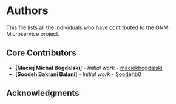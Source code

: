 # Authors

This file lists all the individuals who have contributed to the GNMI Microservice project.

## Core Contributors

- **[Maciej Michal Bogdalski]** - *Initial work* - [maciekbogdalski](https://github.com/maciekbogdalski)
- **[Soodeh Bakrani Balani]** - *Initial work* - [Soodehb0](https://github.com/Soodehb0)

## Acknowledgments


